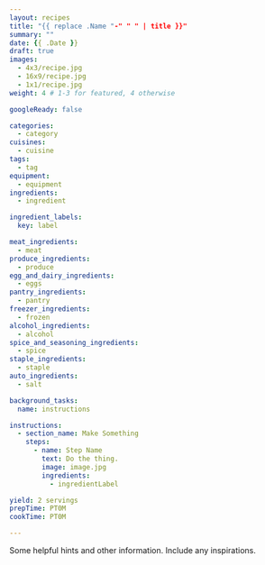 ```yaml
---
layout: recipes
title: "{{ replace .Name "-" " " | title }}"
summary: ""
date: {{ .Date }}
draft: true
images:
  - 4x3/recipe.jpg
  - 16x9/recipe.jpg
  - 1x1/recipe.jpg
weight: 4 # 1-3 for featured, 4 otherwise

googleReady: false

categories:
  - category
cuisines:
  - cuisine
tags:
  - tag
equipment:
  - equipment
ingredients:
  - ingredient

ingredient_labels:
  key: label

meat_ingredients:
  - meat
produce_ingredients:
  - produce
egg_and_dairy_ingredients:
  - eggs
pantry_ingredients:
  - pantry
freezer_ingredients:
  - frozen
alcohol_ingredients:
  - alcohol
spice_and_seasoning_ingredients:
  - spice
staple_ingredients:
  - staple
auto_ingredients:
  - salt

background_tasks:
  name: instructions

instructions:
  - section_name: Make Something
    steps:
      - name: Step Name
        text: Do the thing.
        image: image.jpg
        ingredients:
          - ingredientLabel

yield: 2 servings
prepTime: PT0M
cookTime: PT0M

---
```


Some helpful hints and other information. Include any inspirations.
